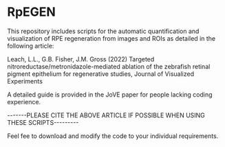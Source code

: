 # RpEGEN
This repository includes scripts for the automatic quantification and visualization of RPE regeneration from images and ROIs as detailed in the following article:
 
Leach, L.L., G.B. Fisher, J.M. Gross (2022) Targeted nitroreductase/metronidazole-mediated ablation of the zebrafish retinal pigment epithelium for regenerative studies, Journal of Visualized Experiments  

A detailed guide is provided in the JoVE paper for people lacking coding experience.

-------PLEASE CITE THE ABOVE ARTICLE IF POSSIBLE WHEN USING THESE SCRIPTS---------

Feel fee to download and modify the code to your individual requirements.
